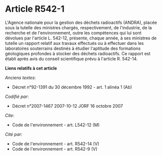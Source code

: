 # Article R542-1

L'Agence nationale pour la gestion des déchets radioactifs (ANDRA), placée sous la tutelle des ministres chargés,
respectivement, de l'industrie, de la recherche et de l'environnement, outre les compétences qui lui sont dévolues par
l'article L. 542-12, présente, chaque année, à ses ministres de tutelle un rapport relatif aux travaux effectués ou à
effectuer dans les laboratoires souterrains destinés à étudier l'aptitude des formations géologiques profondes à stocker des
déchets radioactifs. Ce rapport est établi après avis du conseil scientifique prévu à l'article R. 542-14.

**Liens relatifs à cet article**

_Anciens textes_:

  - Décret n°92-1391 du 30 décembre 1992 - art. 1 alinéa 1 (Ab)

_Codifié par_:

  - Décret n°2007-1467 2007-10-12 JORF 16 octobre 2007

_Cite_:

  - Code de l'environnement - art. L542-12 (M)

_Cité par_:

  - Code de l'environnement - art. R542-14 (V)
  - Code de l'environnement - art. R542-9 (V)
